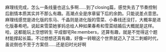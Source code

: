 麻理线完成，怎么一条线量也这么多啊……到了closing篇，感觉失去了节奏控制后剧情本质其实并不那么有趣。高潮点全是序章留下后的余韵。只能说差点意思。麻理线感觉是进化版的东马、千晶则是进化版的雪菜、小春线还没打，大概率是进化版春希吧。说起来雪菜她爹妈总给人种如果春希和雪菜结婚后大概就是这样。哈，这都能玩上空想转生
平成御宅Re:members，还算有趣，就是不觉得这个题材能撑起长篇。不过想想还真有趣，好像一转眼这个世界就迈入了泛二刺螈时代，虽说倒也不至于方案但……还是旧时光好啊